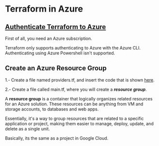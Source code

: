 # Terraform in Azure

## [Authenticate Terraform to Azure](https://learn.microsoft.com/en-us/azure/developer/terraform/authenticate-to-azure?tabs=bash)

First of all, you need an Azure subscription.

Terraform only supports authenticating to Azure with the Azure CLI. Authenticating using Azure Powershell isn't supported.


## Create an Azure Resource Group

1.- Create a file named providers.tf, and insert the code that is shown [here](https://learn.microsoft.com/en-us/azure/developer/terraform/create-resource-group?tabs=azure-cli#implement-the-terraform-code).

2.- Create a file called main.tf, where you will create a ***resource group***.

A **resource group** is a container that logically organizes related resources for an Azure solution. These resources can be anything from VM and storage accounts, to databases and web apps. 

Essentially, it's a way to group resources that are related to a specific application or project, making them easier to manage, deploy, update, and delete as a single unit.

Basically, its the same as a project in Google Cloud.